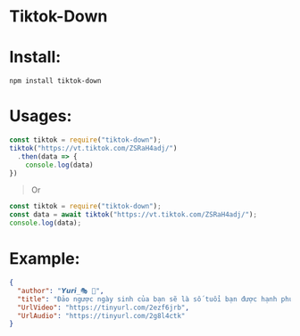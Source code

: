 # Tiktok-Down
# Install: 
```
npm install tiktok-down
```

# Usages: 
```javascript
const tiktok = require("tiktok-down");
tiktok("https://vt.tiktok.com/ZSRaH4adj/")
  .then(data => {
    console.log(data)
})
```
> Or
```javascript
const tiktok = require("tiktok-down");
const data = await tiktok("https://vt.tiktok.com/ZSRaH4adj/");
console.log(data);
```
# Example:
```json
{
  "author": "𝙔𝙪𝙧𝙞_🎭 🎊",
  "title": "Đảo ngược ngày sinh của bạn sẽ là số tuổi bạn được hạnh phúc<3❤❣💕#xh #anime #shinobu #🌈sky_girl👑 #solid_ultra_edit #cnia🥥 #fyp #fypシ゚viral",
  "UrlVideo": "https://tinyurl.com/2ezf6jrb",
  "UrlAudio": "https://tinyurl.com/2g8l4ctk"
}
```